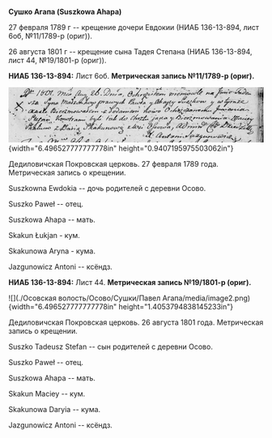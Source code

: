 **Сушко Агапа (Suszkowa Ahapa)**

27 февраля 1789 г -- крещение дочери Евдокии (НИАБ 136-13-894, лист 6об,
№11/1789-р (ориг)).

26 августа 1801 г -- крещение сына Тадея Степана (НИАБ 136-13-894, лист
44, №19/1801-р (ориг)).

**НИАБ 136-13-894:** Лист 6об. **Метрическая запись №11/1789-р (ориг).**

![](./media/e4d96e63388aaa80788eda713d3466ea2c35cde3.png){width="6.496527777777778in"
height="0.9407195975503062in"}

Дедиловичская Покровская церковь. 27 февраля 1789 года. Метрическая
запись о крещении.

Suszkowna Ewdokia -- дочь родителей с деревни Осово.

Suszko Paweł -- отец.

Suszkowa Ahapa -- мать.

Skakun Łukjan - кум.

Skakunowa Aryna - кума.

Jazgunowicz Antoni -- ксёндз.

**НИАБ 136-13-894:** Лист 44. **Метрическая запись №19/1801-р (ориг).**

![](./Осовская волость/Осово/Сушки/Павел Агапа/media/image2.png){width="6.496527777777778in"
height="1.4053794838145233in"}

Дедиловичская Покровская церковь. 26 августа 1801 года. Метрическая
запись о крещении.

Suszko Tadeusz Stefan -- сын родителей с деревни Осовo.

Suszko Paweł -- отец.

Suszkowa Ahapa -- мать.

Skakun Maciey -- кум.

Skakunowa Daryia -- кума.

Jazgunowicz Antoni -- ксёндз.

